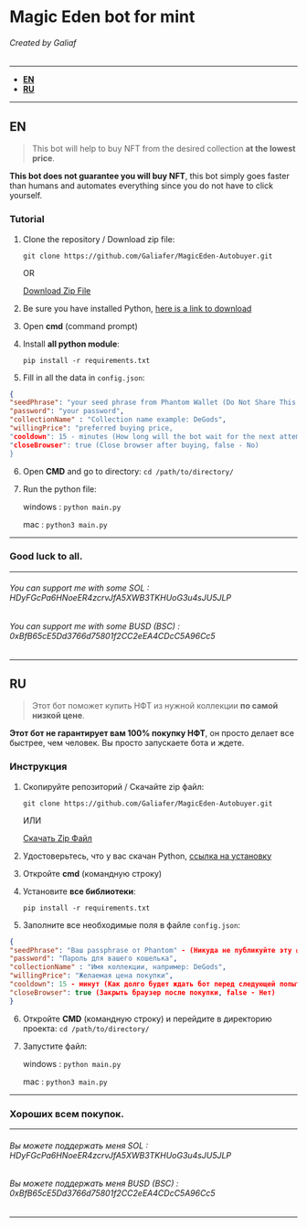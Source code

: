 # Magic Eden bot for mint
###### Created by Galiaf

------------
- **[EN](https://github.com/Galiafer/MagicEden-Autobuyer#en)**
- **[RU](https://github.com/Galiafer/MagicEden-Autobuyer#ru)**

------------

## EN
> This bot will help to buy NFT from the desired collection **at the lowest price**.

**This bot does not guarantee you will buy NFT**, this bot simply goes faster than humans and automates everything since you do not have to click yourself.

### Tutorial
1. Clone the repository / Download zip file:

	`git clone https://github.com/Galiafer/MagicEden-Autobuyer.git`

	OR

	[Download Zip File](https://github.com/Galiafer/MagicEden-Autobuyer/archive/refs/heads/main.zip)

2. Be sure you have installed Python, [here is a link to download](https://www.python.org/downloads/)
3. Open **cmd** (command prompt)
4. Install **all python module**:

   `pip install -r requirements.txt`
5. Fill in all the data in `config.json`:
```json
{
"seedPhrase": "your seed phrase from Phantom Wallet (Do Not Share This KEY)",
"password": "your password",
"collectionName" : "Collection name example: DeGods",
"willingPrice": "preferred buying price,
"cooldown": 15 - minutes (How long will the bot wait for the next attempt),
"closeBrowser": true (Close browser after buying, false - No)
}
```

6. Open **CMD** and go to directory:
 `cd /path/to/directory/`

7. Run the python file:

	windows : `python main.py`

	mac : `python3 main.py`

------------
### Good luck to all.
------------
###### You can support me with some SOL : HDyFGcPa6HNoeER4zcrvJfA5XWB3TKHUoG3u4sJU5JLP
###### You can support me with some BUSD (BSC) : 0xBfB65cE5Dd3766d75801f2CC2eEA4CDcC5A96Cc5

------------

## RU
> Этот бот поможет купить НФТ из нужной коллекции **по самой низкой цене**.

**Этот бот не гарантирует вам 100% покупку НФТ**, он просто делает все быстрее, чем человек. Вы просто запускаете бота и ждете.

### Инструкция
1. Скопируйте репозиторий / Скачайте zip файл:

	`git clone https://github.com/Galiafer/MagicEden-Autobuyer.git`

	ИЛИ

	[Скачать Zip Файл](https://github.com/Galiafer/MagicEden-Autobuyer/archive/refs/heads/main.zip)

2. Удостоверьтесь, что у вас скачан Python, [ссылка на установку](https://www.python.org/downloads/)
3. Откройте **cmd** (командную строку)
4. Установите **все библиотеки**:

   `pip install -r requirements.txt`
5. Заполните все необходимые поля в файле `config.json`:
```json
{
"seedPhrase": "Ваш passphrase от Phantom" - (Никуда не публикуйте эту фразу),
"password": "Пароль для вашего кошелька",
"collectionName" : "Имя коллекции, например: DeGods",
"willingPrice": "Желаемая цена покупки",
"cooldown": 15 - минут (Как долго будет ждать бот перед следующей попыткой),
"closeBrowser": true (Закрыть браузер после покупки, false - Нет)
}
```

6. Откройте **CMD** (командную строку) и перейдите в директорию проекта:
 `cd /path/to/directory/`

7. Запустите файл:

	windows : `python main.py`

	mac : `python3 main.py`

------------
### Хороших всем покупок.
------------
###### Вы можете поддержать меня SOL : HDyFGcPa6HNoeER4zcrvJfA5XWB3TKHUoG3u4sJU5JLP
###### Вы можете поддержать меня BUSD (BSC) : 0xBfB65cE5Dd3766d75801f2CC2eEA4CDcC5A96Cc5

------------
